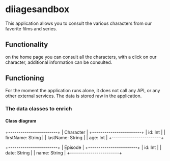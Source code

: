 # diiagesandbox

This application allows you to consult the various characters from our favorite films and series.

## Functionality

on the home page you can consult all the characters, with a click on our character, additional information can be consulted.

## Functioning

For the moment the application runs alone, it does not call any API, or any other external services. The data is stored raw in the application.

### The data classes to enrich

#### Class diagram

+------------------------+
|       Character        |
+------------------------+
|  id: Int              |
|  firstName: String    |
|  lastName: String     |
|  age: Int             |
+------------------------+

+------------------------+
|       Episode          |
+------------------------+
|  id: Int              |
|  date: String         |
|  name: String         |
+------------------------+
